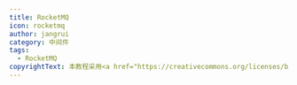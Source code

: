 ```yaml
---
title: RocketMQ
icon: rocketmq
author: jangrui
category: 中间件
tags: 
  - RocketMQ
copyrightText: 本教程采用<a href="https://creativecommons.org/licenses/by-sa/3.0/deed.zh">知识共享 署名-相同方式共享 3.0协议</a>
---
```

